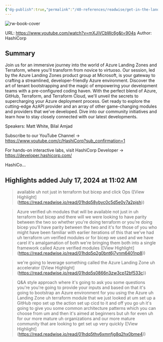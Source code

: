 ```yaml
---
{"dg-publish":true,"permalink":"/40-references/readwise/get-in-the-landing-zone-with-terraform-on-azure/","tags":["rw/articles"]}
---
```


![rw-book-cover](https://i.ytimg.com/vi/mXJiVCbWc6g/maxresdefault.jpg)
  
URL: https://www.youtube.com/watch?v=mXJiVCbWc6g&t=904s
Author: HashiCorp

## Summary

Join us for an immersive journey into the world of Azure Landing Zones and Terraform, where you'll transform from novice to virtuoso. Our session, led by the Azure Landing Zones product group at Microsoft, is your gateway to crafting a streamlined, developer-friendly Azure environment. Discover the art of tenant bootstrapping and the magic of empowering your development teams with a pre-configured coding haven. With the perfect blend of Azure, GitHub, Terraform, and Terraform Cloud, we'll unveil the secrets to supercharging your Azure deployment process. Get ready to explore the cutting-edge AzAPI provider and an array of other game-changing modules and providers that we've developed. Dive into our community initiatives and learn how to stay closely connected with our latest developments.

Speakers: Matt White, Bilal Amjad

Subscribe to our YouTube Channel → https://www.youtube.com/c/HashiCorp?sub_confirmation=1

For hands-on interactive labs, visit HashiCorp Developer → https://developer.hashicorp.com/

HashiCo...

## Highlights added July 17, 2024 at 11:02 AM
>available uh not just in terraform but bicep and click Ops ([View Highlight] (https://read.readwise.io/read/01hdq58ybyc0c5d5e0v7a2pjsh))


>Azure verified uh modules that will be
>available not just in uh terraform but bicep and there will we were looking to have parity between the two so whether you're doing terraform or you're doing bicep you'll have parity between the two and it's for those of you who might have been familiar with earlier iterations of this that we've had uh terraform um verified modules or for bicep we used and we have carel it's amalgamation of both we're bringing them both into a
>single framework called Azure verified modules ([View Highlight] (https://read.readwise.io/read/01hdq5q2g0bnt6j7ynm6401np8))


>we're going to leverage something called the Azure Landing Zone uh accelerator ([View Highlight] (https://read.readwise.io/read/01hdq5s0866n3zw3cp12bf533c))


>Q&A style approach where it's going to ask you some questions you're you're going to provide your inputs and based on that it's going to bootstrap an Azure environment for you using the Azure uh Landing Zone uh terraform module that we just looked at um set up a GitHub repo set up the action set up cicd to it and off you go uh it's going to give you some common architecture patterns which you can choose from um and then it's
>aimed at beginners but uh for even uh for our more mature uh organizations and our more mature community that are looking to get set up very quickly ([View Highlight] (https://read.readwise.io/read/01hdq5thv6xmnfjg8q2hx0bme4))


